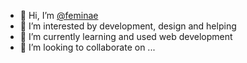 - 👋 Hi, I’m <a href="https://github.com/feminae">@feminae</a>
- 👀 I’m interested by development, design and helping
- 🌱 I’m currently learning and used web development
- 💞️ I’m looking to collaborate on ...

<!---
Feminae/Feminae is a ✨ special ✨ repository because its `README.md` (this file) appears on your GitHub profile.
You can click the Preview link to take a look at your changes.
--->
